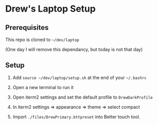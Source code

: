 # Drew's Laptop Setup

## Prerequisites

This repo is cloned to `~/dev/laptop`

(One day I will remove this dependancy, but today is not that day)

## Setup

1) Add `source ~/dev/laptop/setup.sh` at the end of your `~/.bashrc`

2) Open a new terminal to run it

3) Open iterm2 settings and set the default profile to `DrewDarkProfile`

4) In iterm2 settings => appearance => theme => select compact

4) Import `./files/DrewPrimary.bttpreset` into Better touch tool.
